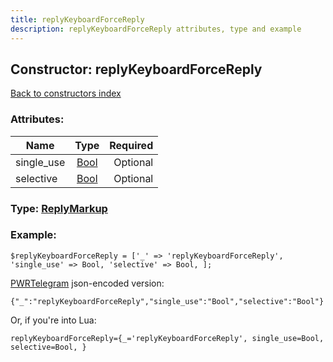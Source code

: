 ```yaml
---
title: replyKeyboardForceReply
description: replyKeyboardForceReply attributes, type and example
---
```

## Constructor: replyKeyboardForceReply  
[Back to constructors index](index.md)



### Attributes:

| Name     |    Type       | Required |
|----------|:-------------:|---------:|
|single\_use|[Bool](../types/Bool.md) | Optional|
|selective|[Bool](../types/Bool.md) | Optional|



### Type: [ReplyMarkup](../types/ReplyMarkup.md)


### Example:

```
$replyKeyboardForceReply = ['_' => 'replyKeyboardForceReply', 'single_use' => Bool, 'selective' => Bool, ];
```  

[PWRTelegram](https://pwrtelegram.xyz) json-encoded version:

```
{"_":"replyKeyboardForceReply","single_use":"Bool","selective":"Bool"}
```


Or, if you're into Lua:  


```
replyKeyboardForceReply={_='replyKeyboardForceReply', single_use=Bool, selective=Bool, }

```


